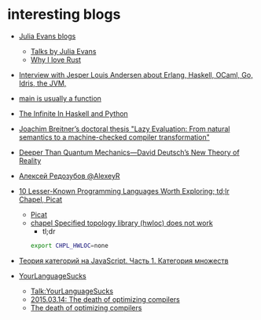 # interesting blogs

+ [Julia Evans blogs](http://jvns.ca/)
    + [Talks by Julia Evans](https://speakerdeck.com/jvns)
    + [Why I love Rust](https://speakerdeck.com/jvns/why-i-rust)

+ [Interview with Jesper Louis Andersen about Erlang, Haskell, OCaml, Go, Idris, the JVM,](https://medium.com/this-is-not-a-monad-tutorial/interview-with-jesper-louis-andersen-about-erlang-haskell-ocaml-go-idris-the-jvm-software-and-b0de06440fbd#.z32eumksl)

+ [main is usually a function](http://mainisusuallyafunction.blogspot.ru/)

+ [The Infinite In Haskell and Python](http://sahandsaba.com/the-infinite-in-haskell-and-python.html)

+ [Joachim Breitner’s doctoral thesis "Lazy Evaluation: From natural semantics to a machine-checked compiler transformation"](http://www.joachim-breitner.de/thesis/)

+ [Deeper Than Quantum Mechanics—David Deutsch’s New Theory of Reality](https://medium.com/the-physics-arxiv-blog/deeper-than-quantum-mechanics-david-deutschs-new-theory-of-reality-9b8281bc793a#.q5tkxirjk)

+ [Алексей Редозубов @AlexeyR](https://habrahabr.ru/users/alexeyr/topics/)

+ [10 Lesser-Known Programming Languages Worth Exploring; td;lr Chapel, Picat](https://www.reddit.com/r/programming/comments/4mzlvi/10_lesserknown_programming_languages_worth/)
    + [Picat](http://picat-lang.org/)
    + [chapel Specified topology library (hwloc) does not work](http://chapel.cray.com/docs/latest/usingchapel/chplenv.html#readme-chplenv-chpl-hwloc)
        + tl;dr
        ```sh
        export CHPL_HWLOC=none
        ```

+ [Теория категорий на JavaScript. Часть 1. Категория множеств](https://habrahabr.ru/company/cit/blog/313254/)
+ [YourLanguageSucks](https://wiki.theory.org/YourLanguageSucks)
    + [Talk:YourLanguageSucks](https://wiki.theory.org/Talk:YourLanguageSucks)
    + [2015.03.14: The death of optimizing compilers](https://blog.cr.yp.to/20150314-optimizing.html)
    + [The death of optimizing compilers](https://cr.yp.to/talks/2015.04.16/slides-djb-20150416-a4.pdf)
